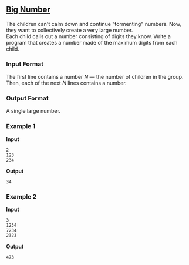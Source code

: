 ## [Big Number](../../../solutions/2.4/24_i.py)

The children can't calm down and continue "tormenting" numbers. Now, they want to collectively create a very large number.  
Each child calls out a number consisting of digits they know. Write a program that creates a number made of the maximum digits from each child.

### Input Format

The first line contains a number $N$ — the number of children in the group. Then, each of the next $N$ lines contains a number.

### Output Format

A single large number.

### Example 1

**Input**
```plaintext
2
123
234
```

**Output**
```plaintext
34
```

### Example 2

**Input**
```plaintext
3
1234
7234
2323
```

**Output**
```plaintext
473
```